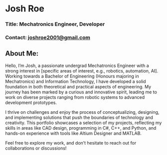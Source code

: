 # Josh Roe

### Title: Mechatronics Engineer, Developer
### Contact: joshroe2001@gmail.com

## About Me:
Hello, I’m Josh, a passionate undergrad Mechatronics Engineer with a strong interest in [specific areas of interest, e.g., robotics, automation, AI]. Working towards a Bachelor of Engineering (Honours majoring in Mechatronics) and Information Technology, I have developed a solid foundation in both theoretical and practical aspects of engineering. My journey has been marked by a curious and innovative spirit, leading me to work on diverse projects ranging from robotic systems to advanced development prototypes.

I thrive on challenges and enjoy the process of conceptualizing, designing, and implementing solutions that push the boundaries of technology and creativity. This portfolio showcases a selection of my projects, reflecting my skills in areas like CAD design, programming in C#, C++, and Python, and hands-on experience with tools like Altium Designer and MATLAB.

Feel free to explore my work, and don’t hesitate to reach out for collaborations or discussions!
